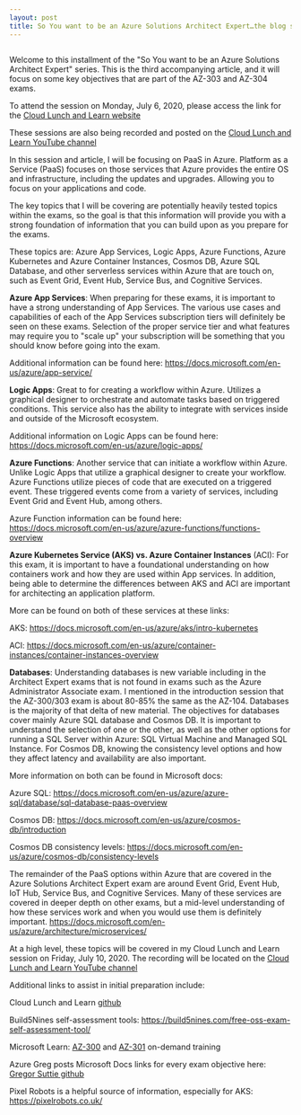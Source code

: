 ```yaml
---
layout: post
title: So You want to be an Azure Solutions Architect Expert…the blog series...PaaS
---
```


<!-- wp:image {"align":"center","id":689,"sizeSlug":"large"} -->
<div class="wp-block-image"><figure class="aligncenter size-large"><img src="https://captainhyperscaler.files.wordpress.com/2020/06/cll-azure-solution-architect-poster.jpg?w=1024" alt="" class="wp-image-689"/></figure></div>
<!-- /wp:image -->

<!-- wp:paragraph -->
<p>Welcome to this installment of the "So You want to be an Azure Solutions Architect Expert" series.  This is the third accompanying article, and it will focus on some key objectives that are part of the AZ-303 and AZ-304 exams.</p>
<!-- /wp:paragraph -->

<!-- wp:paragraph -->
<p>To attend the session on Monday, July 6, 2020, please access the link for the <a rel="noreferrer noopener" href="https://www.cloudlunchlearn.com/" target="_blank">Cloud Lunch and Learn website</a></p>
<!-- /wp:paragraph -->

<!-- wp:paragraph -->
<p>These sessions are also being recorded and posted on the <a rel="noreferrer noopener" href="https://www.youtube.com/channel/UCHZeZzSlTtmfgPozIq8J2Kw" target="_blank">Cloud Lunch and Learn YouTube channel</a></p>
<!-- /wp:paragraph -->

<!-- wp:paragraph -->
<p>In this session and article, I will be focusing on PaaS in Azure.  Platform as a Service (PaaS) focuses on those services that Azure provides the entire OS and infrastructure, including the updates and upgrades.  Allowing you to focus on your applications and code.</p>
<!-- /wp:paragraph -->

<!-- wp:paragraph -->
<p>The key topics that I will be covering are potentially heavily tested topics within the exams, so the goal is that this information will provide you with a strong foundation of information that you can build upon as you prepare for the exams.</p>
<!-- /wp:paragraph -->

<!-- wp:paragraph -->
<p>These topics are: Azure App Services, Logic Apps, Azure Functions, Azure Kubernetes and Azure Container Instances, Cosmos DB, Azure SQL Database, and other serverless services within Azure that are touch on, such as Event Grid, Event Hub, Service Bus, and Cognitive Services.</p>
<!-- /wp:paragraph -->

<!-- wp:paragraph -->
<p><strong>Azure App Services</strong>: When preparing for these exams, it is important to have a strong understanding of App Services.  The various use cases and capabilities of each of the App Services subscription tiers will definitely be seen on these exams.  Selection of the proper service tier and what features may require you to "scale up" your subscription will be something that you should know before going into the exam.  </p>
<!-- /wp:paragraph -->

<!-- wp:paragraph -->
<p>Additional information can be found here: <a href="https://docs.microsoft.com/en-us/azure/app-service/" target="_blank" rel="noreferrer noopener">https://docs.microsoft.com/en-us/azure/app-service/</a></p>
<!-- /wp:paragraph -->

<!-- wp:paragraph -->
<p><strong>Logic Apps</strong>: Great to for creating a workflow within Azure.  Utilizes a graphical designer to orchestrate and automate tasks based on triggered conditions.  This service also has the ability to integrate with services inside and outside of the Microsoft ecosystem.</p>
<!-- /wp:paragraph -->

<!-- wp:paragraph -->
<p>Additional information on Logic Apps can be found here: <a href="https://docs.microsoft.com/en-us/azure/logic-apps/" target="_blank" rel="noreferrer noopener">https://docs.microsoft.com/en-us/azure/logic-apps/</a></p>
<!-- /wp:paragraph -->

<!-- wp:paragraph -->
<p><strong>Azure Functions</strong>:  Another service that can initiate a workflow within Azure.  Unlike Logic Apps that utilize a graphical designer to create your workflow.  Azure Functions utilize pieces of code that are executed on a triggered event.  These triggered events come from a variety of services, including Event Grid and Event Hub, among others.</p>
<!-- /wp:paragraph -->

<!-- wp:paragraph -->
<p>Azure Function information can be found here:  <a href="https://docs.microsoft.com/en-us/azure/azure-functions/functions-overview" target="_blank" rel="noreferrer noopener">https://docs.microsoft.com/en-us/azure/azure-functions/functions-overview</a> </p>
<!-- /wp:paragraph -->

<!-- wp:paragraph -->
<p><strong>Azure Kubernetes Service (AKS) vs. Azure Container Instances</strong> (ACI): For this exam, it is important to have a foundational understanding on how containers work and how they are used within App services.  In addition, being able to determine the differences between AKS and ACI are important for architecting an application platform.  </p>
<!-- /wp:paragraph -->

<!-- wp:paragraph -->
<p>More can be found on both of these services at these links:</p>
<!-- /wp:paragraph -->

<!-- wp:paragraph -->
<p>AKS: <a rel="noreferrer noopener" href="https://docs.microsoft.com/en-us/azure/aks/intro-kubernetes" target="_blank">https://docs.microsoft.com/en-us/azure/aks/intro-kubernetes</a></p>
<!-- /wp:paragraph -->

<!-- wp:paragraph -->
<p>ACI: <a rel="noreferrer noopener" href="https://docs.microsoft.com/en-us/azure/container-instances/container-instances-overview" target="_blank">https://docs.microsoft.com/en-us/azure/container-instances/container-instances-overview</a></p>
<!-- /wp:paragraph -->

<!-- wp:paragraph -->
<p><strong>Databases</strong>: Understanding databases is new variable including in the Architect Expert exams that is not found in exams such as the Azure Administrator Associate exam.  I mentioned in the introduction session that the AZ-300/303 exam is about 80-85% the same as the AZ-104.  Databases is the majority of that delta of new material.  The objectives for databases cover mainly Azure SQL database and Cosmos DB.  It is important to understand the selection of one or the other, as well as the other options for running a SQL Server within Azure: SQL Virtual Machine and Managed SQL Instance.  For Cosmos DB, knowing the consistency level options and how they affect latency and availability are also important.</p>
<!-- /wp:paragraph -->

<!-- wp:paragraph -->
<p>More information on both can be found in Microsoft docs:</p>
<!-- /wp:paragraph -->

<!-- wp:paragraph -->
<p>Azure SQL: <a href="https://docs.microsoft.com/en-us/azure/azure-sql/database/sql-database-paas-overview" target="_blank" rel="noreferrer noopener">https://docs.microsoft.com/en-us/azure/azure-sql/database/sql-database-paas-overview</a></p>
<!-- /wp:paragraph -->

<!-- wp:paragraph -->
<p>Cosmos DB: <a rel="noreferrer noopener" href="https://docs.microsoft.com/en-us/azure/cosmos-db/introduction" target="_blank">https://docs.microsoft.com/en-us/azure/cosmos-db/introduction</a></p>
<!-- /wp:paragraph -->

<!-- wp:paragraph -->
<p>Cosmos DB consistency levels: <a rel="noreferrer noopener" href="https://docs.microsoft.com/en-us/azure/cosmos-db/consistency-levels" target="_blank">https://docs.microsoft.com/en-us/azure/cosmos-db/consistency-levels</a></p>
<!-- /wp:paragraph -->

<!-- wp:paragraph -->
<p>The remainder of the PaaS options within Azure that are covered in the Azure Solutions Architect Expert exam are around Event Grid, Event Hub, IoT Hub, Service Bus, and Cognitive Services.  Many of these services are covered in deeper depth on other exams, but a mid-level understanding of how these services work and when you would use them is definitely important.  <a href="https://docs.microsoft.com/en-us/azure/architecture/microservices/" target="_blank" rel="noreferrer noopener">https://docs.microsoft.com/en-us/azure/architecture/microservices/</a></p>
<!-- /wp:paragraph -->

<!-- wp:paragraph -->
<p>At a high level, these topics will be covered in my Cloud Lunch and Learn session on Friday, July 10, 2020. The recording will be located on the <a href="https://www.youtube.com/channel/UCHZeZzSlTtmfgPozIq8J2Kw" target="_blank" rel="noreferrer noopener">Cloud Lunch and Learn YouTube channel</a></p>
<!-- /wp:paragraph -->

<!-- wp:paragraph -->
<p>Additional links to assist in initial preparation include:</p>
<!-- /wp:paragraph -->

<!-- wp:paragraph -->
<p>Cloud Lunch and Learn <a rel="noreferrer noopener" href="https://github.com/Cloud-Lunch-and-Learn/Cloud-Lunch-and-Learn-Sessions" target="_blank">github</a></p>
<!-- /wp:paragraph -->

<!-- wp:paragraph -->
<p>Build5Nines self-assessment tools: <a href="https://build5nines.com/free-oss-exam-self-assessment-tool/" target="_blank" rel="noreferrer noopener">https://build5nines.com/free-oss-exam-self-assessment-tool/</a></p>
<!-- /wp:paragraph -->

<!-- wp:paragraph -->
<p>Microsoft Learn: <a rel="noreferrer noopener" href="https://docs.microsoft.com/en-us/learn/certifications/exams/az-300?wt.mc_id=learningredirect_certs-web-wwl" target="_blank">AZ-300</a> and <a rel="noreferrer noopener" href="https://docs.microsoft.com/en-us/learn/certifications/exams/az-301?wt.mc_id=learningredirect_certs-web-wwl" target="_blank">AZ-301</a> on-demand training</p>
<!-- /wp:paragraph -->

<!-- wp:paragraph -->
<p>Azure Greg posts Microsoft Docs links for every exam objective here: <a rel="noreferrer noopener" href="https://github.com/gsuttie/AzureResources/tree/master/Exams" target="_blank">Gregor Suttie github</a></p>
<!-- /wp:paragraph -->

<!-- wp:paragraph -->
<p>Pixel Robots is a helpful source of information, especially for AKS: <a href="https://pixelrobots.co.uk/" target="_blank" rel="noreferrer noopener">https://pixelrobots.co.uk/</a></p>
<!-- /wp:paragraph -->
